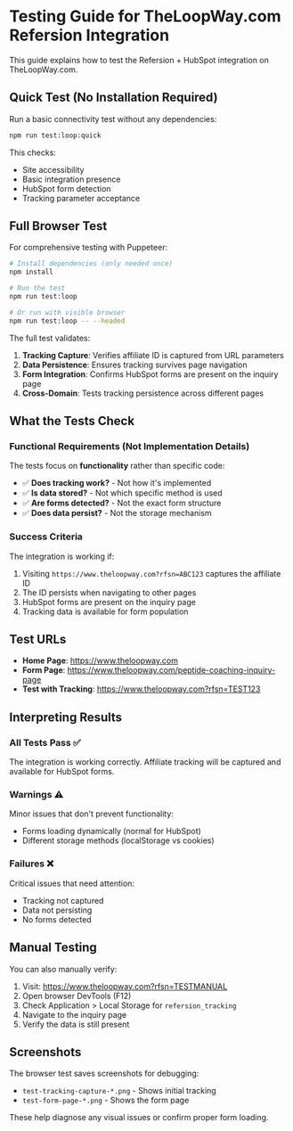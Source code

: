 # Testing Guide for TheLoopWay.com Refersion Integration

This guide explains how to test the Refersion + HubSpot integration on TheLoopWay.com.

## Quick Test (No Installation Required)

Run a basic connectivity test without any dependencies:

```bash
npm run test:loop:quick
```

This checks:
- Site accessibility
- Basic integration presence
- HubSpot form detection
- Tracking parameter acceptance

## Full Browser Test

For comprehensive testing with Puppeteer:

```bash
# Install dependencies (only needed once)
npm install

# Run the test
npm run test:loop

# Or run with visible browser
npm run test:loop -- --headed
```

The full test validates:
1. **Tracking Capture**: Verifies affiliate ID is captured from URL parameters
2. **Data Persistence**: Ensures tracking survives page navigation
3. **Form Integration**: Confirms HubSpot forms are present on the inquiry page
4. **Cross-Domain**: Tests tracking persistence across different pages

## What the Tests Check

### Functional Requirements (Not Implementation Details)

The tests focus on **functionality** rather than specific code:

- ✅ **Does tracking work?** - Not how it's implemented
- ✅ **Is data stored?** - Not which specific method is used
- ✅ **Are forms detected?** - Not the exact form structure
- ✅ **Does data persist?** - Not the storage mechanism

### Success Criteria

The integration is working if:
1. Visiting `https://www.theloopway.com?rfsn=ABC123` captures the affiliate ID
2. The ID persists when navigating to other pages
3. HubSpot forms are present on the inquiry page
4. Tracking data is available for form population

## Test URLs

- **Home Page**: https://www.theloopway.com
- **Form Page**: https://www.theloopway.com/peptide-coaching-inquiry-page
- **Test with Tracking**: https://www.theloopway.com?rfsn=TEST123

## Interpreting Results

### All Tests Pass ✅
The integration is working correctly. Affiliate tracking will be captured and available for HubSpot forms.

### Warnings ⚠️
Minor issues that don't prevent functionality:
- Forms loading dynamically (normal for HubSpot)
- Different storage methods (localStorage vs cookies)

### Failures ❌
Critical issues that need attention:
- Tracking not captured
- Data not persisting
- No forms detected

## Manual Testing

You can also manually verify:

1. Visit: https://www.theloopway.com?rfsn=TESTMANUAL
2. Open browser DevTools (F12)
3. Check Application > Local Storage for `refersion_tracking`
4. Navigate to the inquiry page
5. Verify the data is still present

## Screenshots

The browser test saves screenshots for debugging:
- `test-tracking-capture-*.png` - Shows initial tracking
- `test-form-page-*.png` - Shows the form page

These help diagnose any visual issues or confirm proper form loading.